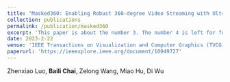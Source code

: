 ```yaml
---
title: "Masked360: Enabling Robust 360-degree Video Streaming with Ultra Low Bandwidth Consumption"
collection: publications
permalink: /publication/masked360
excerpt: 'This paper is about the number 3. The number 4 is left for future work.'
date: 2023-2-22
venue: 'IEEE Transactions on Visualization and Computer Graphics (TVCG), CCF-A'
paperurl: 'https://ieeexplore.ieee.org/document/10049727'
---
```


Zhenxiao Luo, __Baili Chai__, Zelong Wang, Miao Hu, Di Wu